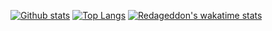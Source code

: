[![Github stats](https://github-readme-stats.vercel.app/api?username=Redageddon&show_icons=true&bg_color=0D1117&theme=dark&hide_border=true&count_private=true)](https://github.com/anuraghazra/github-readme-stats)
[![Top Langs](https://github-readme-stats.vercel.app/api/top-langs/?username=Redageddon&bg_color=0D1117&theme=dark&hide_border=true)](https://github.com/anuraghazra/github-readme-stats)
[![Redageddon's wakatime stats](https://github-readme-stats.vercel.app/api/wakatime?username=Redageddon&bg_color=0D1117&hide_border=true&text_color=FF0000&title_color=FF0000)](https://github.com/anuraghazra/github-readme-stats)
